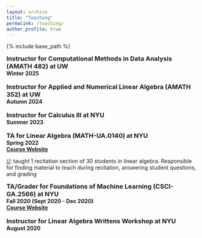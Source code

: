 ```yaml
---
layout: archive
title: "Teaching"
permalink: /teaching/
author_profile: true
---
```


<style type='text/css'>
h2, h3, h4, h5, h6 {margin: 0;}
.br {display: block; margin-bottom: 0em; margin: 0;} 
</style>

{% include base_path %}
### Instructor for Computational Methods in Data Analysis (AMATH 482) at UW
#### Winter 2025
<br/>

### Instructor for Applied and Numerical Linear Algebra (AMATH 352) at UW 
#### Autumn 2024
<br/>

### Instructor for Calculus III at NYU
#### Summer 2023
<br/>

### TA for Linear Algebra (MATH-UA.0140) at NYU
#### Spring 2022
#### [Course Website](https://brightspace.nyu.edu/d2l/home/163261)
[//]: taught 1 recitation section of 30 students in linear algebra. Responsible for finding material to teach during recitation, answering student questions, and grading
<br/>
<!--
### Instructor for Complex Analysis Writtens Workshop at NYU
#### January 2022
#### [handouts](https://natalie-frank.github.io/complexjan22/)
[//]: # (#### Designed and taught a workshop to help graduate students review for a written exam)
<br/>


### Instructor for Complex Analysis Writtens Workshop at NYU
#### August 2021
#### [handouts](https://natalie-frank.github.io/complexaug21/)
[//]: # (#### Designed and taught a workshop to help graduate students review for a written exam)
<br/>
-->
### TA/Grader for Foundations of Machine Learning (CSCI-GA.2566) at NYU
#### Fall 2020 (Sept 2020 - Dec 2020)
#### [Course Website](https://cs.nyu.edu/~mohri/ml20/)

[//]: # (####  Graded and answered student questions for a graduate class of 50 students)

<br/>

### Instructor for Linear Algebra Writtens Workshop at NYU
#### August 2020
[//]: # (#### Designed and taught a workshop to help graduate students review for a written exam)
<br/>


